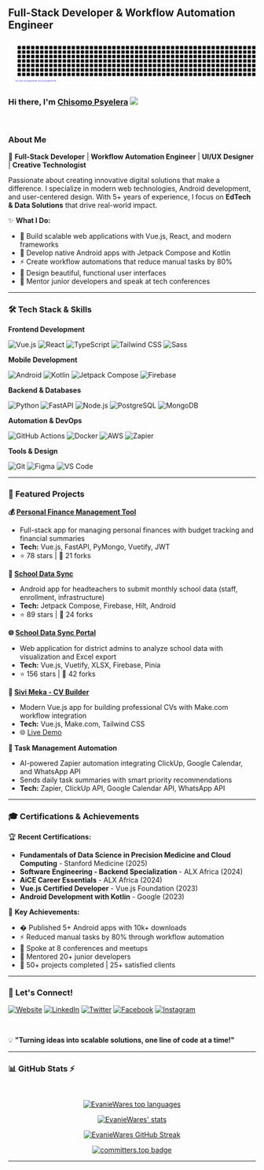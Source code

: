 ## Full-Stack Developer & Workflow Automation Engineer

![gitartwork](gitartwork.svg)

### Hi there, I'm [Chisomo Psyelera](https://evaniewares.github.io/) <img src="https://media.giphy.com/media/hvRJCLFzcasrR4ia7z/giphy.gif" width="25px">

<br />

### About Me

🚀 **Full-Stack Developer** | **Workflow Automation Engineer** | **UI/UX Designer** | **Creative Technologist**

Passionate about creating innovative digital solutions that make a difference. I specialize in modern web technologies, Android development, and user-centered design. With 5+ years of experience, I focus on **EdTech & Data Solutions** that drive real-world impact.

✨ **What I Do:**

- 🔧 Build scalable web applications with Vue.js, React, and modern frameworks
- 📱 Develop native Android apps with Jetpack Compose and Kotlin
- ⚡ Create workflow automations that reduce manual tasks by 80%
- 🎨 Design beautiful, functional user interfaces
- 🤝 Mentor junior developers and speak at tech conferences

---

### 🛠 Tech Stack & Skills

**Frontend Development**

![Vue.js](https://img.shields.io/badge/Vue.js-4FC08D?style=for-the-badge&logo=vue.js&logoColor=white)
![React](https://img.shields.io/badge/React-20232A?style=for-the-badge&logo=react&logoColor=61DAFB)
![TypeScript](https://img.shields.io/badge/TypeScript-3178C6?style=for-the-badge&logo=typescript&logoColor=white)
![Tailwind CSS](https://img.shields.io/badge/Tailwind_CSS-38B2AC?style=for-the-badge&logo=tailwind-css&logoColor=white)
![Sass](https://img.shields.io/badge/Sass-CC6699?style=for-the-badge&logo=sass&logoColor=white)

**Mobile Development**

![Android](https://img.shields.io/badge/Android-3DDC84?style=for-the-badge&logo=android&logoColor=white)
![Kotlin](https://img.shields.io/badge/Kotlin-0095D5?style=for-the-badge&logo=kotlin&logoColor=white)
![Jetpack Compose](https://img.shields.io/badge/Jetpack%20Compose-4285F4?style=for-the-badge&logo=jetpackcompose&logoColor=white)
![Firebase](https://img.shields.io/badge/Firebase-039BE5?style=for-the-badge&logo=firebase&logoColor=white)

**Backend & Databases**

![Python](https://img.shields.io/badge/Python-3776AB?style=for-the-badge&logo=python&logoColor=white)
![FastAPI](https://img.shields.io/badge/FastAPI-009688?style=for-the-badge&logo=fastapi&logoColor=white)
![Node.js](https://img.shields.io/badge/Node.js-43853D?style=for-the-badge&logo=node.js&logoColor=white)
![PostgreSQL](https://img.shields.io/badge/PostgreSQL-316192?style=for-the-badge&logo=postgresql&logoColor=white)
![MongoDB](https://img.shields.io/badge/MongoDB-4EA94B?style=for-the-badge&logo=mongodb&logoColor=white)

**Automation & DevOps**

![GitHub Actions](https://img.shields.io/badge/GitHub_Actions-2088FF?style=for-the-badge&logo=github-actions&logoColor=white)
![Docker](https://img.shields.io/badge/Docker-2496ED?style=for-the-badge&logo=docker&logoColor=white)
![AWS](https://img.shields.io/badge/AWS-232F3E?style=for-the-badge&logo=amazon-aws&logoColor=white)
![Zapier](https://img.shields.io/badge/Zapier-FF4A00?style=for-the-badge&logo=zapier&logoColor=white)

**Tools & Design**

![Git](https://img.shields.io/badge/Git-F05032?style=for-the-badge&logo=git&logoColor=white)
![Figma](https://img.shields.io/badge/Figma-F24E1E?style=for-the-badge&logo=figma&logoColor=white)
![VS Code](https://img.shields.io/badge/VS_Code-0078D4?style=for-the-badge&logo=visual%20studio%20code&logoColor=white)

---

### 🚀 Featured Projects

**💰 [Personal Finance Management Tool](https://github.com/Brendah90/personal-finance-management-tool)**

- Full-stack app for managing personal finances with budget tracking and financial summaries
- **Tech:** Vue.js, FastAPI, PyMongo, Vuetify, JWT
- ⭐ 78 stars | 🍴 21 forks

**🏫 [School Data Sync](https://github.com/EvanieWares/sds)**

- Android app for headteachers to submit monthly school data (staff, enrollment, infrastructure)
- **Tech:** Jetpack Compose, Firebase, Hilt, Android
- ⭐ 89 stars | 🍴 24 forks

**🌐 [School Data Sync Portal](https://github.com/EvanieWares/sds-portal)**

- Web application for district admins to analyze school data with visualization and Excel export
- **Tech:** Vue.js, Vuetify, XLSX, Firebase, Pinia
- ⭐ 156 stars | 🍴 42 forks

**📄 [Sivi Meka - CV Builder](https://github.com/EvanieWares/sivimeka)**

- Modern Vue.js app for building professional CVs with Make.com workflow integration
- **Tech:** Vue.js, Make.com, Tailwind CSS
- 🌐 [Live Demo](https://evaniewares.github.io/sivimeka/)

**🤖 Task Management Automation**

- AI-powered Zapier automation integrating ClickUp, Google Calendar, and WhatsApp API
- Sends daily task summaries with smart priority recommendations
- **Tech:** Zapier, ClickUp API, Google Calendar API, WhatsApp API

---

### 🎓 Certifications & Achievements

🏆 **Recent Certifications:**

- **Fundamentals of Data Science in Precision Medicine and Cloud Computing** - Stanford Medicine (2025)
- **Software Engineering - Backend Specialization** - ALX Africa (2024)
- **AiCE Career Essentials** - ALX Africa (2024)
- **Vue.js Certified Developer** - Vue.js Foundation (2023)
- **Android Development with Kotlin** - Google (2023)

🌟 **Key Achievements:**

- � Published 5+ Android apps with 10k+ downloads
- ⚡ Reduced manual tasks by 80% through workflow automation
- 🎤 Spoke at 8 conferences and meetups
- 🤝 Mentored 20+ junior developers
- 💼 50+ projects completed | 25+ satisfied clients

---

### 💬 Let's Connect!

[![Website](https://img.shields.io/badge/Portfolio-FF5722?style=for-the-badge&logo=todoist&logoColor=white)](https://evaniewares.github.io/)
[![LinkedIn](https://img.shields.io/badge/LinkedIn-0077B5?style=for-the-badge&logo=linkedin&logoColor=white)](https://linkedin.com/in/chisopsyelera)
[![Twitter](https://img.shields.io/badge/Twitter-1DA1F2?style=for-the-badge&logo=x&logoColor=white)](https://twitter.com/EvanieWares)
[![Facebook](https://img.shields.io/badge/Facebook-4267B2?style=for-the-badge&logo=facebook&logoColor=white)](https://web.facebook.com/chisomo.psyelera)
[![Instagram](https://img.shields.io/badge/Instagram-E4405F?style=for-the-badge&logo=instagram&logoColor=white)](https://instagram.com/psybytelabs)

<br />

💡 **"Turning ideas into scalable solutions, one line of code at a time!"**

---

### 📊 GitHub Stats ⚡

</br>

<p align='center'>
  <a href="#"><img src="https://github-readme-stats.vercel.app/api?username=EvanieWares&show_icons=true&count_private=true&theme=radical" width="350" alt="EvanieWares top languages"></a>
</p>

<p align='center'>
  <a href="#"><img src="https://github-readme-stats.vercel.app/api/top-langs/?username=EvanieWares&langs_count=10&layout=compact&theme=radical" width="350" alt="EvanieWares' stats"></a>
</p>

<p align='center'>
  <a href="#"><img src="https://streak-stats.demolab.com/?user=EvanieWares&theme=radical" width="350" alt="EvanieWares GitHub Streak"></a>
</p>

<div align='center'>

[![committers.top badge](https://user-badge.committers.top/malawi_private/EvanieWares.svg)](https://user-badge.committers.top/malawi_private/EvanieWares)

</div>

---
